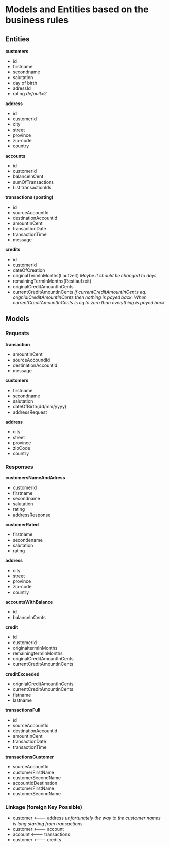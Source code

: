 # Models and Entities based on the business rules

## Entities

**customers** 
* id
* firstname
* secondname
* salutation
* day of birth
* adressId
* rating *default=2*

**address**
* id
* customerId
* city
* street
* province
* zip-code
* country

**accounts**
* id
* customerId
* balanceInCent
* sumOfTransactions
* List<String> transactionIds

**transactions (posting)**
* id
* sourceAccountId
* destinationAccountId
* amountInCent
* transactionDate
* transactionTime
* message

**credits**
* id
* customerId
* dateOfCreation
* originalTermInMonths(Laufzeit) *Maybe it should be changed to days*
* remainingTermInMonths(Restlaufzeit)
* originalCreditAmountInCents
* currentCreditAmountInCents *if currentCreditAmountInCents eq. orignialCreditAmountInCents then nothing is payed back. When currentCreditAmountInCents is eq to zero than everything is payed back*


## Models 
### Requests
**transaction**
* amountInCent
* sourceAccoundId
* destinationAccountId
* message

**customers**
* firstname
* secondname
* salutation
* dateOfBirth(dd/mm/yyyy)
* addressRequest

**address**
* city 
* street
* province
* zipCode
* country


### Responses

**customersNameAndAdress**
* customerId
* firstname
* secondname
* salutation
* rating
* addressResponse

**customerRated**
* firstname
* secondename
* salutation
* rating

**address**
* city
* street
* province
* zip-code
* country

**accountsWithBalance**
* id
* balanceInCents

**credit**
* id
* customerId
* originaltermInMonths
* remainingtermInMonths
* originalCreditAmountInCents
* currentCreditAmountInCents

**creditExceeded**
* orignialCreditAmountInCents
* currentCreditAmountInCents
* fistname
* lastname

**transactionsFull**
* id
* sourceAccountId
* destinationAccountId
* amountInCent
* transactionDate
* transactionTime

**transactionsCustomer**
* sourceAccountId
* customerFirstName
* customerSecondName
* accountIdDestination
* customerFirstName
* customerSecondName

### Linkage (foreign Key Possible)

* customer  <---  address *unfortunately the way to the customer names is long starting from transactions*
* customer  <---  account
* account   <--- transactions
* customer  <---  credits

